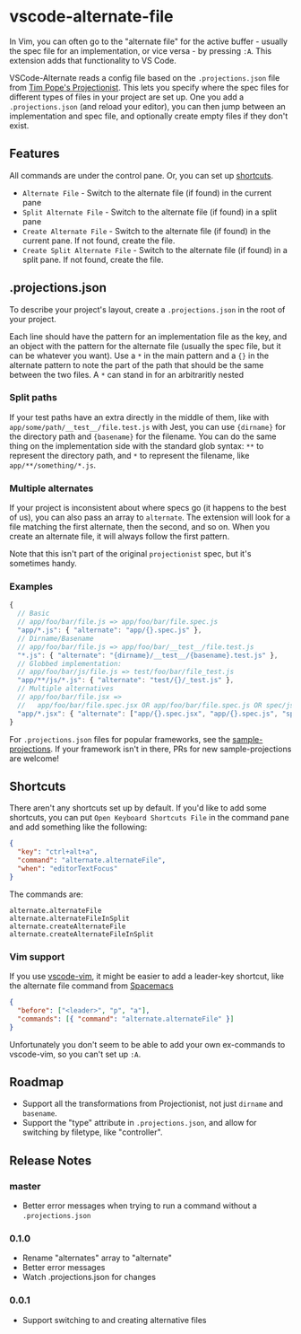 # vscode-alternate-file

In Vim, you can often go to the "alternate file" for the active buffer - usually the spec file for an implementation, or vice versa - by pressing `:A`. This extension adds that functionality to VS Code.

VSCode-Alternate reads a config file based on the `.projections.json` file from [Tim Pope's Projectionist](https://github.com/tpope/vim-projectionist). This lets you specify where the spec files for different types of files in your project are set up. One you add a `.projections.json` (and reload your editor), you can then jump between an implementation and spec file, and optionally create empty files if they don't exist.

## Features

All commands are under the control pane. Or, you can set up [shortcuts](#shortcuts).

- `Alternate File` - Switch to the alternate file (if found) in the current pane
- `Split Alternate File` - Switch to the alternate file (if found) in a split pane
- `Create Alternate File` - Switch to the alternate file (if found) in the current pane. If not found, create the file.
- `Create Split Alternate File` - Switch to the alternate file (if found) in a split pane. If not found, create the file.

## .projections.json

To describe your project's layout, create a `.projections.json` in the root of your project.

Each line should have the pattern for an implementation file as the key, and an object with the pattern for the alternate file (usually the spec file, but it can be whatever you want). Use a `*` in the main pattern and a `{}` in the alternate pattern to note the part of the path that should be the same between the two files. A `*` can stand in for an arbitraritly nested

### Split paths

If your test paths have an extra directly in the middle of them, like with `app/some/path/__test__/file.test.js` with Jest, you can use `{dirname}` for the directory path and `{basename}` for the filename. You can do the same thing on the implementation side with the standard glob syntax: `**` to represent the directory path, and `*` to represent the filename, like `app/**/something/*.js`.

### Multiple alternates

If your project is inconsistent about where specs go (it happens to the best of us), you can also pass an array to `alternate`. The extension will look for a file matching the first alternate, then the second, and so on. When you create an alternate file, it will always follow the first pattern.

Note that this isn't part of the original `projectionist` spec, but it's sometimes handy.

### Examples

```js
{
  // Basic
  // app/foo/bar/file.js => app/foo/bar/file.spec.js
  "app/*.js": { "alternate": "app/{}.spec.js" },
  // Dirname/Basename
  // app/foo/bar/file.js => app/foo/bar/__test__/file.test.js
  "*.js": { "alternate": "{dirname}/__test__/{basename}.test.js" },
  // Globbed implementation:
  // app/foo/bar/js/file.js => test/foo/bar/file_test.js
  "app/**/js/*.js": { "alternate": "test/{}/_test.js" },
  // Multiple alternatives
  // app/foo/bar/file.jsx =>
  //   app/foo/bar/file.spec.jsx OR app/foo/bar/file.spec.js OR spec/js/foo/bar/file_spec.js
  "app/*.jsx": { "alternate": ["app/{}.spec.jsx", "app/{}.spec.js", "spec/js/{}_spec.js"] }
}
```

For `.projections.json` files for popular frameworks, see the [sample-projections](/sample-projections). If your framework isn't in there, PRs for new sample-projections are welcome!

## Shortcuts

There aren't any shortcuts set up by default. If you'd like to add some shortcuts, you can put `Open Keyboard Shortcuts File` in the command pane and add something like the following:

```json
{
  "key": "ctrl+alt+a",
  "command": "alternate.alternateFile",
  "when": "editorTextFocus"
}
```

The commands are:

```text
alternate.alternateFile
alternate.alternateFileInSplit
alternate.createAlternateFile
alternate.createAlternateFileInSplit
```

### Vim support

If you use [vscode-vim](https://github.com/VSCodeVim/Vim), it might be easier to add a leader-key shortcut, like the alternate file command from [Spacemacs](https://github.com/syl20bnr/spacemacs/blob/master/doc/DOCUMENTATION.org#managing-projects)

```json
{
  "before": ["<leader>", "p", "a"],
  "commands": [{ "command": "alternate.alternateFile" }]
}
```

Unfortunately you don't seem to be able to add your own ex-commands to vscode-vim, so you can't set up `:A`.

## Roadmap

- Support all the transformations from Projectionist, not just `dirname` and `basename`.
- Support the "type" attribute in `.projections.json`, and allow for switching by filetype, like "controller".

## Release Notes

### master

- Better error messages when trying to run a command without a `.projections.json`

### 0.1.0

- Rename "alternates" array to "alternate"
- Better error messages
- Watch .projections.json for changes

### 0.0.1

- Support switching to and creating alternative files
